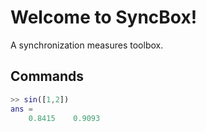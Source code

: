 # Welcome to SyncBox! 
A synchronization measures toolbox.


## Commands
```matlab
>> sin([1,2])
ans =
    0.8415    0.9093
```
